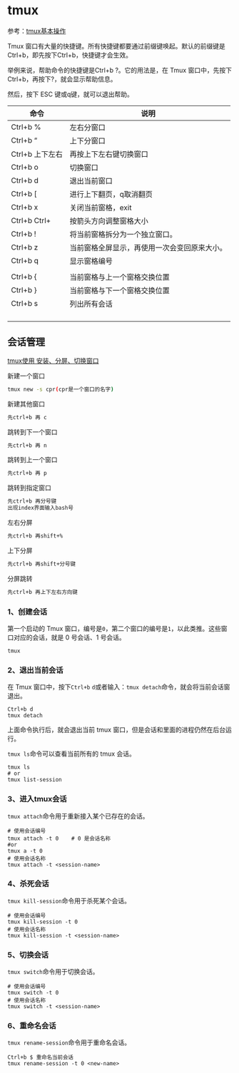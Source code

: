 # tmux

参考：[tmux基本操作](https://blog.csdn.net/sui_152/article/details/121650341)

Tmux 窗口有大量的快捷键。所有快捷键都要通过前缀键唤起。默认的前缀键是Ctrl+b，即先按下Ctrl+b，快捷键才会生效。

举例来说，帮助命令的快捷键是Ctrl+b ?。它的用法是，在 Tmux 窗口中，先按下Ctrl+b，再按下?，就会显示帮助信息。

然后，按下 ESC 键或q键，就可以退出帮助。


| 命令                    | 说明                                         |
| ----------------------- | -------------------------------------------- |
| Ctrl+b  %               | 左右分窗口                                   |
| Ctrl+b  “               | 上下分窗口                                   |
| Ctrl+b 上下左右         | 再按上下左右键切换窗口                       |
| Ctrl+b o                | 切换窗口                                     |
| Ctrl+b  d               | 退出当前窗口                                 |
| Ctrl+b [                | 进行上下翻页，q取消翻页                      |
| Ctrl+b x                | 关闭当前窗格，exit                           |
| Ctrl+b Ctrl+<arrow key> | 按箭头方向调整窗格大小                       |
| Ctrl+b !                | 将当前窗格拆分为一个独立窗口。               |
| Ctrl+b z                | 当前窗格全屏显示，再使用一次会变回原来大小。 |
| Ctrl+b q                | 显示窗格编号                                 |
|                         |                                              |
| Ctrl+b {                | 当前窗格与上一个窗格交换位置                 |
| Ctrl+b }                | 当前窗格与下一个窗格交换位置                 |
| Ctrl+b s                | 列出所有会话                                 |
|                         |                                              |
|                         |                                              |
|                         |                                              |
|                         |                                              |



## 会话管理

[tmux使用 安装、分屏、切换窗口](https://www.csdn.net/tags/MtjaMg4sNTAyMTItYmxvZwO0O0OO0O0O.html)

新建一个窗口

```bash
tmux new -s cpr(cpr是一个窗口的名字)
```

新建其他窗口

```bash
先ctrl+b 再 c
```

跳转到下一个窗口

```bash
先ctrl+b 再 n
```

跳转到上一个窗口

```bash
先ctrl+b 再 p
```

跳转到指定窗口

```bash
先ctrl+b 再分号键
出现index界面输入bash号
```

左右分屏

```bash
先ctrl+b 再shift+%
```

上下分屏

```bash
先ctrl+b 再shift+分号键
```

分屏跳转

```bash
先ctrl+b 再上下左右方向键
```





### 1、创建会话

第一个启动的 Tmux 窗口，编号是`0`，第二个窗口的编号是`1`，以此类推。这些窗口对应的会话，就是 0 号会话、1 号会话。

```shell
tmux
```

### 2、退出当前会话

在 Tmux 窗口中，按下`Ctrl+b` `d`或者输入：`tmux detach`命令，就会将当前会话窗退出。

```shell
Ctrl+b d
tmux detach
```

上面命令执行后，就会退出当前 tmux 窗口，但是会话和里面的进程仍然在后台运行。

`tmux ls`命令可以查看当前所有的 tmux 会话。

```shell
tmux ls
# or
tmux list-session
```

### 3、进入tmux会话

`tmux attach`命令用于重新接入某个已存在的会话。

```shell
# 使用会话编号
tmux attach -t 0    # 0 是会话名称
#or
tmux a -t 0
# 使用会话名称
tmux attach -t <session-name>
```

### 4、杀死会话

`tmux kill-session`命令用于杀死某个会话。

```shell
# 使用会话编号
tmux kill-session -t 0
# 使用会话名称
tmux kill-session -t <session-name>
```

### 5、切换会话

`tmux switch`命令用于切换会话。

```shell
# 使用会话编号
tmux switch -t 0
# 使用会话名称
tmux switch -t <session-name>
```

### 6、重命名会话

`tmux rename-session`命令用于重命名会话。

```shell
Ctrl+b $ 重命名当前会话 
tmux rename-session -t 0 <new-name>
```

